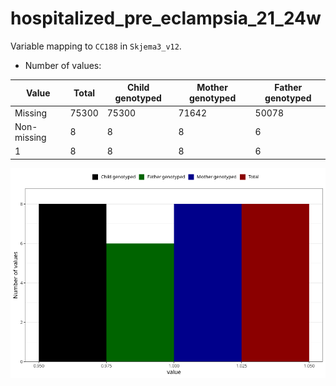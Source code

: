 # hospitalized_pre_eclampsia_21_24w
Variable mapping to `CC188` in `Skjema3_v12`.
- Number of values:

| Value | Total | Child genotyped | Mother genotyped | Father genotyped |
| ----- | ----- | --------------- | ---------------- | ---------------- |
| Missing | 75300 | 75300 | 71642 | 50078 |
| Non-missing | 8 | 8 | 8 | 6 |
| 1 | 8 | 8 | 8 | 6 |



![](hospitalized_pre_eclampsia_21_24w_n.png)



